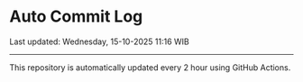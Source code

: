 # Auto Commit Log

Last updated: Wednesday, 15-10-2025 11:16 WIB

---

This repository is automatically updated every 2 hour using GitHub Actions.
